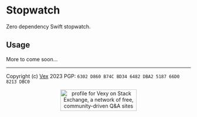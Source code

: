 # Stopwatch

Zero dependency Swift stopwatch.

## Usage
More to come soon...

---  
Copyright (c) [Vex](https://github.com/vexy) 2023
PGP: `6302 D860 B74C BD34 6482 DBA2 5187 66D0 8213 DBC0` 

<p align="center">
    <a href="https://stackexchange.com/users/215166"><img src="https://stackexchange.com/users/flair/215166.png?theme=clean" width="208" height="58" alt="profile for Vexy on Stack Exchange, a network of free, community-driven Q&amp;A sites" title="profile for Vexy on Stack Exchange, a network of free, community-driven Q&amp;A sites">
    </a>
</p>
